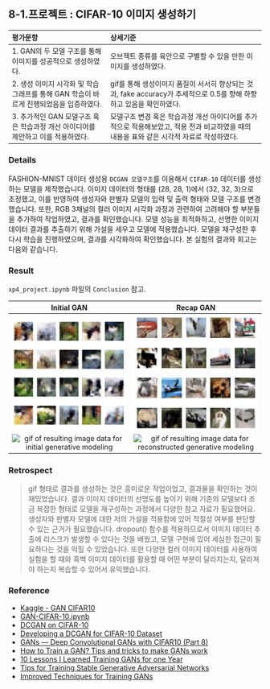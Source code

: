 ## 8-1.프로젝트 : CIFAR-10 이미지 생성하기

| 평가문항  | 상세기준 | 
| :--- | :--- | 
| 1. GAN의 두 모델 구조를 통해 이미지를 성공적으로 생성하였다. | 오브젝트 종류를 육안으로 구별할 수 있을 만한 이미지를 생성하였다. | 
| 2. 생성 이미지 시각화 및 학습 그래프를 통해 GAN 학습이 바르게 진행되었음을 입증하였다. | gif를 통해 생성이미지 품질이 서서히 향상되는 것과, fake accuracy가 추세적으로 0.5를 향해 하향하고 있음을 확인하였다. |   
| 3. 추가적인 GAN 모델구조 혹은 학습과정 개선 아이디어를 제안하고 이를 적용하였다. | 모델구조 변경 혹은 학습과정 개선 아이디어를 추가적으로 적용해보았고, 적용 전과 비교하였을 때의 내용을 표와 같은 시각적 자료로 작성하였다. | 

### Details  

FASHION-MNIST 데이터 생성용 `DCGAN 모델구조`를 이용해서 `CIFAR-10` 데이터를 생성하는 모델을 제작했습니다. 이미지 데이터의 형태를 (28, 28, 1)에서 (32, 32, 3)으로 조정했고, 이를 반영하여 생성자와 판별자 모델의 입력 및 출력 형태와 모델 구조를 변경했습니다. 또한, RGB 3채널의 컬러 이미지 시각화 과정과 관련하여 고려해야 할 부분들을 추가하여 작업하였고, 결과를 확인했습니다. 모델 성능을 최적화하고, 선명한 이미지 데이터 결과를 추출하기 위해 가설을 세우고 모델에 적용했습니다. 모델을 재구성한 후 다시 학습을 진행하였으며, 결과를 시각화하여 확인했습니다. 본 실험의 결과와 회고는 다음와 같습니다.

### Result  

`xp4_project.ipynb` 파일의 `Conclusion` 참고. 

| **Initial GAN** | **Recap GAN** | 
| :---: | :---: | 
| <img align="center" alt="result image data for initial generative modeling" src="https://github.com/CAVASOL/aiffel_quest/blob/main/Exploration_quest/exploration_4/xp4_initial.png" width="100%"> | <img align="center" alt="result image data for reconstructed generative modeling" src="https://github.com/CAVASOL/aiffel_quest/blob/main/Exploration_quest/exploration_4/xp4_recap.png" width="100%"> | 
| <img align="center" alt="gif of resulting image data for initial generative modeling" src="https://github.com/CAVASOL/aiffel_quest/blob/main/Exploration_quest/exploration_4/cifar10_init.gif?raw=true" width="100%"> | <img align="center" alt="gif of resulting image data for reconstructed generative modeling" src="https://github.com/CAVASOL/aiffel_quest/blob/main/Exploration_quest/exploration_4/cifar10_recap.gif?raw=true" width="100%"> |  

### Retrospect

>gif 형태로 결과를 생성하는 것은 흥미로운 작업이었고, 결과물을 확인하는 것이 재밌었습니다. 결과 이미지 데이터의 선명도를 높이기 위해 기존의 모델보다 조금 복잡한 형태로 모델을 재구성하는 과정에서 다양한 참고 자료가 필요했어요. 생성자와 판별자 모델에 대한 저의 가설을 적용함에 있어 적절성 여부를 판단할 수 있는 근거가 필요했습니다. dropout() 함수를 적용하므로서 이미지 데이터 추출에 리스크가 발생할 수 있다는 것을 배웠고, 모델 구현에 있어 세심한 접근이 필요하다는 것을 익힐 수 있었습니다. 또한 다양한 컬러 이미지 데이터를 사용하여 실험을 할 때와 흑백 이미지 데이터를 활용할 때 어떤 부분이 달라지는지, 달라져야 하는지 복습할 수 있어서 유익했습니다.

### Reference

* [Kaggle - GAN CIFAR10](https://www.kaggle.com/code/avk256/gan-cifar10)
* [GAN-CIFAR-10.ipynb](https://colab.research.google.com/drive/1r3InSYsSN6BgZdnyCu3vCnpZ1cniKRTJ?usp=sharing)
* [DCGAN on CIFAR-10](https://wandb.ai/sairam6087/dcgan/reports/DCGAN-on-CIFAR-10--Vmlldzo5NjMyOQ)
* [Developing a DCGAN for CIFAR-10 Dataset](https://datahacker.rs/013-developing-a-dcgan-for-cifar-10-dataset/)
* [GANs — Deep Convolutional GANs with CIFAR10 (Part 8)](https://mafda.medium.com/gans-deep-convolutional-gans-with-cifar10-part-8-be881a77e55b)
* [How to Train a GAN? Tips and tricks to make GANs work](https://github.com/soumith/ganhacks)  
* [10 Lessons I Learned Training GANs for one Year](https://towardsdatascience.com/10-lessons-i-learned-training-generative-adversarial-networks-gans-for-a-year-c9071159628)  
* [Tips for Training Stable Generative Adversarial Networks](https://machinelearningmastery.com/how-to-train-stable-generative-adversarial-networks/)  
* [Improved Techniques for Training GANs](https://proceedings.neurips.cc/paper_files/paper/2016/file/8a3363abe792db2d8761d6403605aeb7-Paper.pdf)  